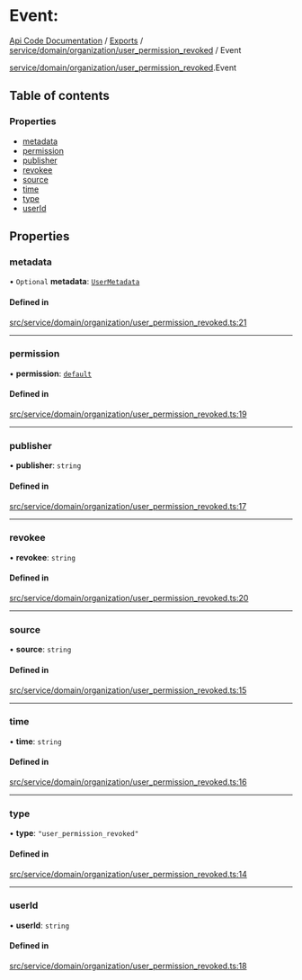 # Event: 
 
[Api Code Documentation](../README.md) / [Exports](../modules.md) / [service/domain/organization/user\_permission\_revoked](../modules/service_domain_organization_user_permission_revoked.md) / Event

[service/domain/organization/user\_permission\_revoked](../modules/service_domain_organization_user_permission_revoked.md).Event

## Table of contents

### Properties

- [metadata](service_domain_organization_user_permission_revoked.Event.md#metadata)
- [permission](service_domain_organization_user_permission_revoked.Event.md#permission)
- [publisher](service_domain_organization_user_permission_revoked.Event.md#publisher)
- [revokee](service_domain_organization_user_permission_revoked.Event.md#revokee)
- [source](service_domain_organization_user_permission_revoked.Event.md#source)
- [time](service_domain_organization_user_permission_revoked.Event.md#time)
- [type](service_domain_organization_user_permission_revoked.Event.md#type)
- [userId](service_domain_organization_user_permission_revoked.Event.md#userid)

## Properties

### metadata

• `Optional` **metadata**: [`UserMetadata`](../modules/service_domain_metadata.md#usermetadata)

#### Defined in

[src/service/domain/organization/user_permission_revoked.ts:21](https://github.com/openkfw/TruBudget/blob/648f2bb/api/src/service/domain/organization/user_permission_revoked.ts#L21)

___

### permission

• **permission**: [`default`](../modules/authz_intents.md#default)

#### Defined in

[src/service/domain/organization/user_permission_revoked.ts:19](https://github.com/openkfw/TruBudget/blob/648f2bb/api/src/service/domain/organization/user_permission_revoked.ts#L19)

___

### publisher

• **publisher**: `string`

#### Defined in

[src/service/domain/organization/user_permission_revoked.ts:17](https://github.com/openkfw/TruBudget/blob/648f2bb/api/src/service/domain/organization/user_permission_revoked.ts#L17)

___

### revokee

• **revokee**: `string`

#### Defined in

[src/service/domain/organization/user_permission_revoked.ts:20](https://github.com/openkfw/TruBudget/blob/648f2bb/api/src/service/domain/organization/user_permission_revoked.ts#L20)

___

### source

• **source**: `string`

#### Defined in

[src/service/domain/organization/user_permission_revoked.ts:15](https://github.com/openkfw/TruBudget/blob/648f2bb/api/src/service/domain/organization/user_permission_revoked.ts#L15)

___

### time

• **time**: `string`

#### Defined in

[src/service/domain/organization/user_permission_revoked.ts:16](https://github.com/openkfw/TruBudget/blob/648f2bb/api/src/service/domain/organization/user_permission_revoked.ts#L16)

___

### type

• **type**: ``"user_permission_revoked"``

#### Defined in

[src/service/domain/organization/user_permission_revoked.ts:14](https://github.com/openkfw/TruBudget/blob/648f2bb/api/src/service/domain/organization/user_permission_revoked.ts#L14)

___

### userId

• **userId**: `string`

#### Defined in

[src/service/domain/organization/user_permission_revoked.ts:18](https://github.com/openkfw/TruBudget/blob/648f2bb/api/src/service/domain/organization/user_permission_revoked.ts#L18)

